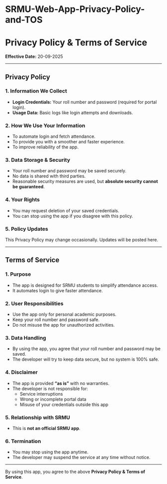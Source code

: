 # SRMU-Web-App-Privacy-Policy-and-TOS

# Privacy Policy & Terms of Service  

**Effective Date:** 20-09-2025

---

## Privacy Policy

### 1. Information We Collect
- **Login Credentials:** Your roll number and password (required for portal login).  
- **Usage Data:** Basic logs like login attempts and downloads.

### 2. How We Use Your Information
- To automate login and fetch attendance.  
- To provide you with a smoother and faster  experience.  
- To improve reliability of the app.

### 3. Data Storage & Security
- Your roll number and password may be saved securely.  
- No data is shared with third parties.  
- Reasonable security measures are used, but **absolute security cannot be guaranteed**.

### 4. Your Rights
- You may request deletion of your saved credentials.  
- You can stop using the app if you disagree with this policy.

### 5. Policy Updates
This Privacy Policy may change occasionally. Updates will be posted here.

---

## Terms of Service  

### 1. Purpose
- The app is designed for SRMU students to simplify attendance access.  
- It automates login to give faster attendance.

### 2. User Responsibilities
- Use the app only for personal academic purposes.  
- Keep your roll number and password safe.  
- Do not misuse the app for unauthorized activities.

### 3. Data Handling
- By using the app, you agree that your roll number and password may be saved.  
- The developer will try to keep data secure, but no system is 100% safe.

### 4. Disclaimer
- The app is provided **“as is”** with no warranties.  
- The developer is not responsible for:
  - Service interruptions  
  - Wrong or incomplete portal data  
  - Misuse of your credentials outside this app  

### 5. Relationship with SRMU
- This is **not an official SRMU app**.  

### 6. Termination
- You may stop using the app anytime.  
- The developer may suspend the service at any time without notice.


---

By using this app, you agree to the above **Privacy Policy & Terms of Service**.
